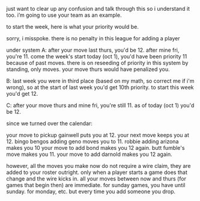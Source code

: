 just want to clear up any confusion and talk through this so i understand it too. i’m going to use your team as an example.

to start the week, here is what your priority would be.

sorry, i misspoke. there is no penalty in this league for adding a player

under system A: after your move last thurs, you'd be 12. after mine fri, you're 11. come the week's start today (oct 1), you'd have been priority 11 because of past moves. there is on reseeding of priority in this system by standing, only moves. your move thurs would have penalized you.

B: last week you were in third place (based on my math, so correct me if i'm wrong), so at the start of last week you'd get 10th priority. to start this week you'd get 12.

C: after your move thurs and mine fri, you're still 11. as of today (oct 1) you'd be 12. 

since we turned over the calendar: 

your move to pickup gainwell puts you at 12. your next move keeps you at 12. bingo bengos adding geno moves you to 11. robbie adding arizona makes you 10 your move to add bond makes you 12 again. butt fumble's move makes you 11. your move to add darnold makes you 12 again.

however, all the moves you make now do not require a wire claim, they are added to your roster outright. only when a player starts a game does that change and the wire kicks in. all your moves between now and thurs (for games that begin then) are immediate. for sunday games, you have until sunday. for monday, etc. but every time you add someone you drop. 
